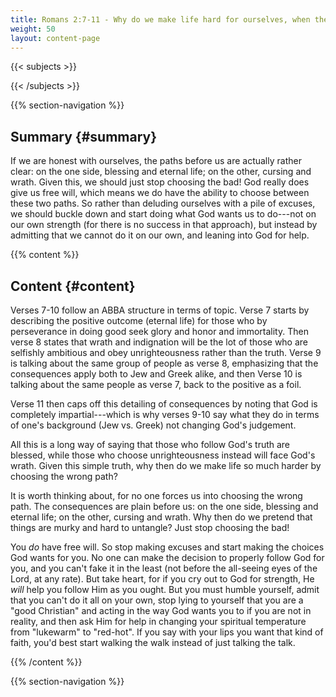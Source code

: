 ```yaml
---
title: Romans 2:7-11 - Why do we make life hard for ourselves, when the decision is so clear?
weight: 50
layout: content-page
---
```


{{< subjects >}}

{{< /subjects >}}

{{% section-navigation %}}

<!-- ## Video {#video}

{{% video
src=""

playlist=""

video=""

audio=""

slides="https://bibledocs.org/slides/"
%}} -->

## Summary {#summary}

If we are honest with ourselves, the paths before us are actually rather clear: on the one side, blessing and eternal life; on the other, cursing and wrath. Given this, we should just stop choosing the bad! God really does give us free will, which means we do have the ability to choose between these two paths. So rather than deluding ourselves with a pile of excuses, we should buckle down and start doing what God wants us to do---not on our own strength (for there is no success in that approach), but instead by admitting that we cannot do it on our own, and leaning into God for help.

<!-- ## Timestamps {#timestamps} -->

{{% content %}}

## Content {#content}

<!-- --- -->

Verses 7-10 follow an ABBA structure in terms of topic. Verse 7 starts by describing the positive outcome (eternal life) for those who by perseverance in doing good seek glory and honor and immortality. Then verse 8 states that wrath and indignation will be the lot of those who are selfishly ambitious and obey unrighteousness rather than the truth. Verse 9 is talking about the same group of people as verse 8, emphasizing that the consequences apply both to Jew and Greek alike, and then Verse 10 is talking about the same people as verse 7, back to the positive as a foil.

Verse 11 then caps off this detailing of consequences by noting that God is completely impartial---which is why verses 9-10 say what they do in terms of one's background (Jew vs. Greek) not changing God's judgement.

All this is a long way of saying that those who follow God's truth are blessed, while those who choose unrighteousness instead will face God's wrath. Given this simple truth, why then do we make life so much harder by choosing the wrong path?

It is worth thinking about, for no one forces us into choosing the wrong path. The consequences are plain before us: on the one side, blessing and eternal life; on the other, cursing and wrath. Why then do we pretend that things are murky and hard to untangle? Just stop choosing the bad!

You *do* have free will. So stop making excuses and start making the choices God wants for you. No one can make the decision to properly follow God for you, and you can't fake it in the least (not before the all-seeing eyes of the Lord, at any rate). But take heart, for if you cry out to God for strength, He *will* help you follow Him as you ought. But you must humble yourself, admit that you can't do it all on your own, stop lying to yourself that you are a "good Christian" and acting in the way God wants you to if you are not in reality, and then ask Him for help in changing your spiritual temperature from "lukewarm" to "red-hot". If you say with your lips you want that kind of faith, you'd best start walking the walk instead of just talking the talk.

{{% /content %}}


<!-- {{% transcript %}}

## Video/audio transcript {#video-audio-transcript}



{{% /transcript %}} -->

{{% section-navigation %}}
